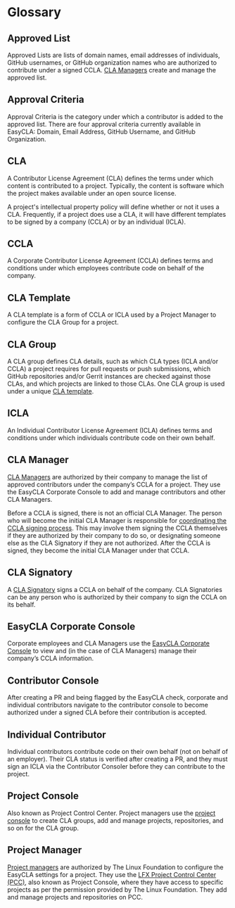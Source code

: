 # Glossary

## Approved List

Approved Lists are lists of domain names, email addresses of individuals, GitHub usernames, or GitHub organization names who are authorized to contribute under a signed CCLA. [CLA Managers](glossary.md#cla-manager) create and manage the approved list.

## Approval Criteria

Approval Criteria is the category under which a contributor is added to the approved list. There are four approval criteria currently available in EasyCLA: Domain, Email Address, GitHub Username, and GitHub Organization.

## **CLA**

A Contributor License Agreement \(CLA\) defines the terms under which content is contributed to a project. Typically, the content is software which the project makes available under an open source license.

A project's intellectual property policy will define whether or not it uses a CLA. Frequently, if a project does use a CLA, it will have different templates to be signed by a company \(CCLA\) or by an individual \(ICLA\).

## **CCLA**

A Corporate Contributor License Agreement \(CCLA\) defines terms and conditions under which employees contribute code on behalf of the company.

## **CLA Template**

A CLA template is a form of CCLA or ICLA used by a Project Manager to configure the CLA Group for a project.

## **CLA Group**

A CLA group defines CLA details, such as which CLA types \(ICLA and/or CCLA\) a project requires for pull requests or push submissions, which GitHub repositories and/or Gerrit instances are checked against those CLAs, and which projects are linked to those CLAs. One CLA group is used under a unique [CLA template](glossary.md#cla-template).

## **ICLA**

An Individual Contributor License Agreement \(ICLA\) defines terms and conditions under which individuals contribute code on their own behalf.

## **CLA Manager**

[CLA Managers](corporate-cla-managers/) are authorized by their company to manage the list of approved contributors under the company’s CCLA for a project. They use the EasyCLA Corporate Console to add and manage contributors and other CLA Managers.

Before a CCLA is signed, there is not an official CLA Manager. The person who will become the initial CLA Manager is responsible for [coordinating the CCLA signing process](corporate-cla-managers/coordinate-signing-ccla.md). This may involve them signing the CCLA themselves if they are authorized by their company to do so, or designating someone else as the CLA Signatory if they are not authorized. After the CCLA is signed, they become the initial CLA Manager under that CCLA.

## **CLA Signatory**

A [CLA Signatory](corporate-cla-signatories/) signs a CCLA on behalf of the company. CLA Signatories can be any person who is authorized by their company to sign the CCLA on its behalf.

## **EasyCLA Corporate Console**

Corporate employees and CLA Managers use the [EasyCLA Corporate Console](https://organization.lfx.linuxfoundation.org/company/dashboard) to view and \(in the case of CLA Managers\) manage their company’s CCLA information.

## **Contributor Console**

After creating a PR and being flagged by the EasyCLA check, corporate and individual contributors navigate to the contributor console to become authorized under a signed CLA before their contribution is accepted.

## **Individual Contributor**

Individual contributors contribute code on their own behalf \(not on behalf of an employer\). Their CLA status is verified after creating a PR, and they must sign an ICLA via the Contributor Consoler before they can contribute to the project.

## **Project Console**

Also known as Project Control Center. Project managers use the [project console](https://projectadmin.lfx.linuxfoundation.org/) to create CLA groups, add and manage projects, repositories, and so on for the CLA group.

## Project Manager

[Project managers](project-managers/) are authorized by The Linux Foundation to configure the EasyCLA settings for a project. They use the [LFX Project Control Center \(PCC\)](https://projectadmin.lfx.linuxfoundation.org/), also known as Project Console, where they have access to specific projects as per the permission provided by The Linux Foundation. They add and manage projects and repositories on PCC.

